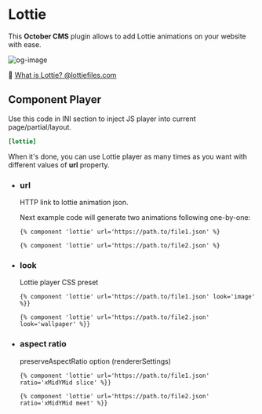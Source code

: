 # Lottie

This __October CMS__ plugin allows to add Lottie animations on your website with ease.

![og-image](https://raw.githubusercontent.com/croqo/oc-lottie-plugin/dev/sources/og-image.png)

🤔 [What is Lottie? @lottiefiles.com](https://lottiefiles.com/what-is-lottie)

## Component Player

Use this code in INI section to inject JS player into current page/partial/layout.

```ini
[lottie]
```

When it's done, you can use Lottie player as many times as you want with different values of **url** property.

+ ### __url__

    HTTP link to lottie animation json.

    Next example code will generate two animations following one-by-one:

    ```twig
    {% component 'lottie' url='https://path.to/file1.json' %}

    {% component 'lottie' url='https://path.to/file2.json' %}
    ```

+ ### __look__

    Lottie player CSS preset
    
    ```twig
    {% component 'lottie' url='https://path.to/file1.json' look='image' %}}

    {% component 'lottie' url='https://path.to/file2.json' look='wallpaper' %}}
    ```
    
+ ### aspect __ratio__

    preserveAspectRatio option (rendererSettings)
    
    ```twig
    {% component 'lottie' url='https://path.to/file1.json' ratio='xMidYMid slice' %}}    
    
    {% component 'lottie' url='https://path.to/file2.json' ratio='xMidYMid meet' %}}
    ```
